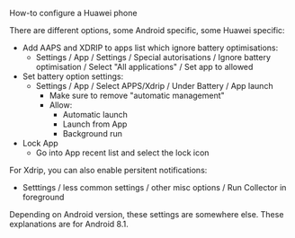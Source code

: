 How-to configure a Huawei phone

There are different options, some Android specific, some Huawei specific:

* Add AAPS and XDRIP to apps list which ignore battery optimisations: 
  * Settings / App / Settings / Special autorisations / Ignore battery optimisation / Select "All applications" / Set app to allowed
* Set battery option settings: 
  * Settings / App / Select APPS/Xdrip / Under Battery / App launch 
    * Make sure to remove "automatic management"
    * Allow: 
      * Automatic launch
      * Launch from App
      * Background run
* Lock App 
  * Go into App recent list and select the lock icon

For Xdrip, you can also enable persitent notifications:

* Setttings / less common settings / other misc options / Run Collector in foreground

Depending on Android version, these settings are somewhere else. These explanations are for Android 8.1.